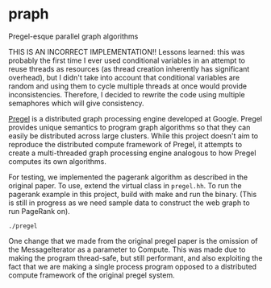 # praph
Pregel-esque parallel graph algorithms

THIS IS AN INCORRECT IMPLEMENTATION!!
Lessons learned: this was probably the first time I ever used conditional variables in an attempt to reuse threads as resources (as thread creation inherently has significant overhead), but I didn't take into account that conditional variables are random and using them to cycle multiple threads at once would provide inconsistencies. Therefore, I decided to rewrite the code using multiple semaphores which will give consistency. 

[Pregel](https://research.google/pubs/pub37252/) is a distributed graph processing engine developed at Google. Pregel provides unique semantics to program graph algorithms so that they can easily be distributed across large clusters. While this project doesn't aim to reproduce the distributed compute framework of Pregel, it attempts to create a multi-threaded graph processing engine analogous to how Pregel computes its own algorithms.

For testing, we implemented the pagerank algorithm as described in the original paper. To use, extend the virtual class in `pregel.hh`. To run the pagerank example in this project, build with make and run the binary. (This is still in progress as we need sample data to construct the web graph to run PageRank on). 
```
./pregel
```
One change that we made from the original pregel paper is the omission of the MessageIterator as a parameter to Compute. This was made due to making the program thread-safe, but still performant, and also exploiting the fact that we are making a single process program opposed to a distributed compute framework of the original pregel system. 
